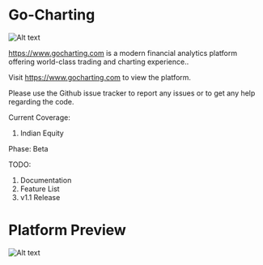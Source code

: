 # Go-Charting
![Alt text](https://www.gocharting.com/assets/image/apple-icon-60x60.png "Analytics Charting and Trading Platform (Free Charting and Analysis)")

https://www.gocharting.com is a modern financial analytics platform offering world-class trading and charting experience..

Visit https://www.gocharting.com to view the platform.

Please use the Github issue tracker to report any issues or to get any help regarding the code.

Current Coverage:
1. Indian Equity

Phase: Beta

TODO:
1. Documentation
2. Feature List
3. v1.1 Release

# Platform Preview

![Alt text](https://i.imgur.com/kj1Hpks.png "Analytics Charting and Trading Platform")


